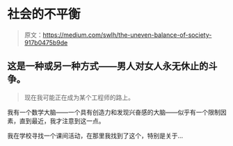 # 社会的不平衡

> 原文：<https://medium.com/swlh/the-uneven-balance-of-society-917b0475b9de>

## 这是一种或另一种方式——男人对女人永无休止的斗争。

> 现在我可能正在成为某个工程师的路上。

我有一个数学大脑——一个具有创造力和发现兴奋感的大脑——似乎有一个限制因素，直到最近，我才注意到这一点。

我在学校寻找一个课间活动，在那里我找到了这个，特别是关于…